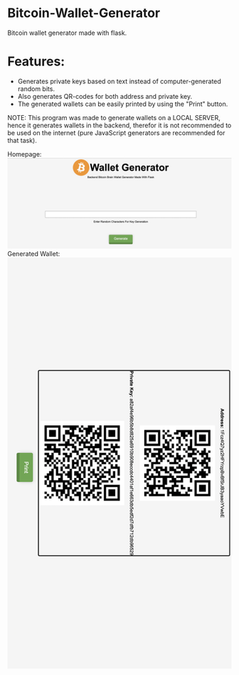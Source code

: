 # Bitcoin-Wallet-Generator
Bitcoin wallet generator made with flask.   
# Features:   
- Generates private keys based on text instead of computer-generated random bits.  
- Also generates QR-codes for both address and private key.  
- The generated wallets can be easily printed by using the "Print" button.  
     
NOTE: This program was made to generate wallets on a LOCAL SERVER, hence it generates wallets in the backend, therefor it is not recommended to be used on the internet (pure JavaScript generators are recommended for that task). 

Homepage:   
![alt text](https://github.com/Procedurally-Generated-Human/Bitcoin-Wallet-Generator/blob/main/Screen%20Shot%202021-10-21%20at%2011.01.43%20AM.jpeg)
Generated Wallet:   
![alt text](https://github.com/Procedurally-Generated-Human/Bitcoin-Wallet-Generator/blob/main/Screen%20Shot%202021-10-21%20at%2011.03.39%20AM.png)
